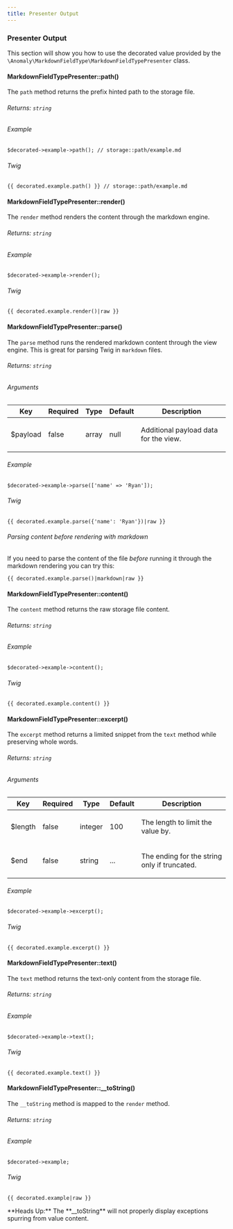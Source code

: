 ```yaml
---
title: Presenter Output
---
```


### Presenter Output

This section will show you how to use the decorated value provided by the `\Anomaly\MarkdownFieldType\MarkdownFieldTypePresenter` class.

#### MarkdownFieldTypePresenter::path()

The `path` method returns the prefix hinted path to the storage file.

###### Returns: `string`

###### Example

    $decorated->example->path(); // storage::path/example.md

###### Twig

    {{ decorated.example.path() }} // storage::path/example.md

#### MarkdownFieldTypePresenter::render()

The `render` method renders the content through the markdown engine.

###### Returns: `string`

###### Example

    $decorated->example->render();

###### Twig

    {{ decorated.example.render()|raw }}

#### MarkdownFieldTypePresenter::parse()

The `parse` method runs the rendered markdown content through the view engine. This is great for parsing Twig in `markdown` files.

###### Returns: `string`

###### Arguments

<table class="table table-bordered table-striped">

<thead>

<tr>

<th>Key</th>

<th>Required</th>

<th>Type</th>

<th>Default</th>

<th>Description</th>

</tr>

</thead>

<tbody>

<tr>

<td>

$payload

</td>

<td>

false

</td>

<td>

array

</td>

<td>

null

</td>

<td>

Additional payload data for the view.

</td>

</tr>

</tbody>

</table>

###### Example

    $decorated->example->parse(['name' => 'Ryan']);

###### Twig

    {{ decorated.example.parse({'name': 'Ryan'})|raw }}

###### Parsing content before rendering with markdown

If you need to parse the content of the file _before_ running it through the markdown rendering you can try this:

    {{ decorated.example.parse()|markdown|raw }}

#### MarkdownFieldTypePresenter::content()

The `content` method returns the raw storage file content.

###### Returns: `string`

###### Example

    $decorated->example->content();

###### Twig

    {{ decorated.example.content() }}

#### MarkdownFieldTypePresenter::excerpt()

The `excerpt` method returns a limited snippet from the `text` method while preserving whole words.

###### Returns: `string`

###### Arguments

<table class="table table-bordered table-striped">

<thead>

<tr>

<th>Key</th>

<th>Required</th>

<th>Type</th>

<th>Default</th>

<th>Description</th>

</tr>

</thead>

<tbody>

<tr>

<td>

$length

</td>

<td>

false

</td>

<td>

integer

</td>

<td>

100

</td>

<td>

The length to limit the value by.

</td>

</tr>

<tr>

<td>

$end

</td>

<td>

false

</td>

<td>

string

</td>

<td>

...

</td>

<td>

The ending for the string only if truncated.

</td>

</tr>

</tbody>

</table>

###### Example

    $decorated->example->excerpt();

###### Twig

    {{ decorated.example.excerpt() }}

#### MarkdownFieldTypePresenter::text()

The `text` method returns the text-only content from the storage file.

###### Returns: `string`

###### Example

    $decorated->example->text();

###### Twig

    {{ decorated.example.text() }}

#### MarkdownFieldTypePresenter::__toString()

The `__toString` method is mapped to the `render` method.

###### Returns: `string`

###### Example

    $decorated->example;

###### Twig

    {{ decorated.example|raw }}

<div class="alert alert-danger">**Heads Up:** The **__toString** will not properly display exceptions spurring from value content.</div>